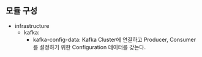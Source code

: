 ## 모듈 구성
- infrastructure
  - kafka:
    -  kafka-config-data: Kafka Cluster에 연결하고 Producer, Consumer를 설정하기 위한 Configuration 데이터를 갖는다.